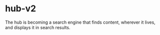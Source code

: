 # hub-v2
The hub is becoming a search engine that finds content, wherever it lives, and displays it in search results. 
